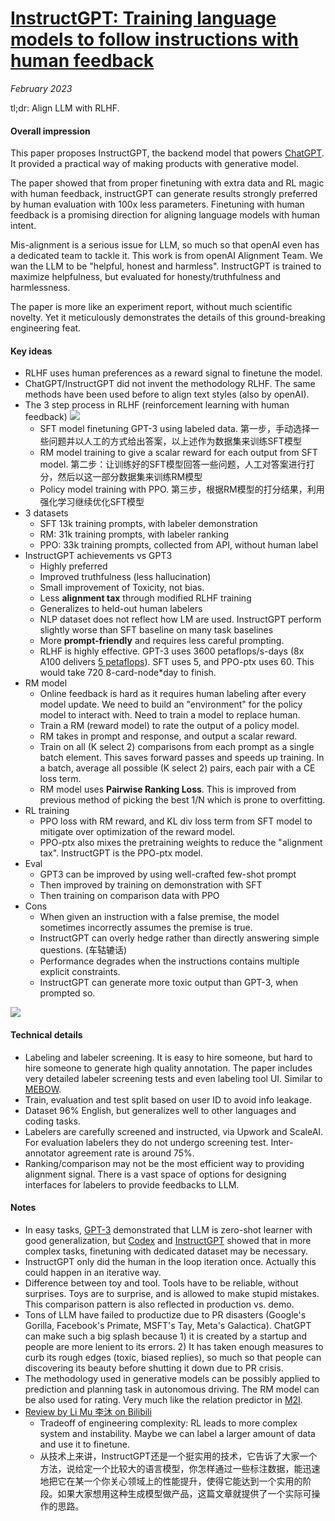 # [InstructGPT: Training language models to follow instructions with human feedback](https://arxiv.org/abs/2203.02155)

_February 2023_

tl;dr: Align LLM with RLHF.

#### Overall impression
This paper proposes InstructGPT, the backend model that powers [ChatGPT](https://openai.com/blog/chatgpt/). It provided a practical way of making products with generative model.

The paper showed that from proper finetuning with extra data and RL magic with human feedback, instructGPT can generate results strongly preferred by human evaluation with 100x less parameters. Finetuning with human feedback is a promising direction for aligning language models with human intent. 

Mis-alignment is a serious issue for LLM, so much so that openAI even has a dedicated team to tackle it. This work is from openAI Alignment Team. We wan the LLM to be "helpful, honest and harmless". InstructGPT is trained to maximize helpfulness, but evaluated for honesty/truthfulness and harmlessness. 

The paper is more like an experiment report, without much scientific novelty. Yet it meticulously demonstrates the details of this ground-breaking engineering feat. 

#### Key ideas
- RLHF uses human preferences as a reward signal to finetune the model.
- ChatGPT/InstructGPT did not invent the methodology RLHF. The same methods have been used before to align text styles (also by openAI). 
- The 3 step process in RLHF (reinforcement learning with human feedback)
![](https://cdn.openai.com/chatgpt/draft-20221129c/ChatGPT_Diagram.svg)
	- SFT model finetuning GPT-3 using labeled data. 第一步，手动选择一些问题并以人工的方式给出答案，以上述作为数据集来训练SFT模型
	- RM model training to give a scalar reward for each output from SFT model. 第二步：让训练好的SFT模型回答一些问题，人工对答案进行打分，然后以这一部分数据集来训练RM模型
	- Policy model training with PPO. 第三步，根据RM模型的打分结果，利用强化学习继续优化SFT模型
- 3 datasets
	- SFT 13k training prompts, with labeler demonstration
	- RM: 31k training prompts, with labeler ranking 
	- PPO: 33k training prompts, collected from API, without human label
- InstructGPT achievements vs GPT3
	- Highly preferred
	- Improved truthfulness (less hallucination)
	- Small improvement of Toxicity, not bias.
	- Less **alignment tax** through modified RLHF training
	- Generalizes to held-out human labelers
	- NLP dataset does not reflect how LM are used. InstructGPT perform slightly worse than SFT baseline on many task baselines
	- More **prompt-friendly** and requires less careful prompting.
	- RLHF is highly effective. GPT-3 uses 3600 petaflops/s-days (8x A100 delivers [5 petaflops](https://nvidianews.nvidia.com/news/nvidia-ships-worlds-most-advanced-ai-system-nvidia-dgx-a100-to-fight-covid-19-third-generation-dgx-packs-record-5-petaflops-of-ai-performance)). SFT uses 5, and PPO-ptx uses 60. This would take 720 8-card-node*day to finish.
- RM model
	- Online feedback is hard as it requires human labeling after every model update. We need to build an "environment" for the policy model to interact with. Need to train a model to replace human.
	- Train a RM (reward model) to rate the output of a policy model. 
	- RM takes in prompt and response, and output a scalar reward.
	- Train on all (K select 2) comparisons from each prompt as a single batch element. This saves forward passes and speeds up training. In a batch, average all possible (K select 2) pairs, each pair with a CE loss term.
	- RM model uses **Pairwise Ranking Loss**. This is improved from previous method of picking the best 1/N which is prone to overfitting.
- RL training
	- PPO loss with RM reward, and KL div loss term from SFT model to mitigate over optimization of the reward model.
	- PPO-ptx also mixes the pretraining weights to reduce the "alignment tax". InstructGPT is the PPO-ptx model.
- Eval
	- GPT3 can be improved by using well-crafted few-shot prompt
	- Then improved by training on demonstration with SFT
	- Then training on comparison data with PPO
- Cons
	- When given an instruction with a false premise, the model sometimes incorrectly assumes the premise is true. 
	- InstructGPT can overly hedge rather than directly answering simple questions. (车轱辘话)
	- Performance degrades when the instructions contains multiple explicit constraints. 
	- InstructGPT can generate more toxic output than GPT-3, when prompted so.

	
![](https://miro.medium.com/v2/resize:fit:1200/format:webp/1*--3MnQ-ktKKTddi-QzFrvA.png)

#### Technical details
- Labeling and labeler screening. It is easy to hire someone, but hard to hire someone to generate high quality annotation. The paper includes very detailed labeler screening tests and even labeling tool UI. Similar to [MEBOW](mebow.md).
- Train, evaluation and test split based on user ID to avoid info leakage.
- Dataset 96% English, but generalizes well to other languages and coding tasks. 
- Labelers are carefully screened and instructed, via Upwork and ScaleAI. For evaluation labelers they do not undergo screening test. Inter-annotator agreement rate is around 75%.
- Ranking/comparison may not be the most efficient way to providing alignment signal. There is a vast space of options for designing interfaces for labelers to provide feedbacks to LLM.

#### Notes
- In easy tasks, [GPT-3](gpt3.md) demonstrated that LLM is zero-shot learner with good generalization, but [Codex](codex.md) and [InstructGPT](instructgpt.md) showed that in more complex tasks, finetuning with dedicated dataset may be necessary. 
- InstructGPT only did the human in the loop iteration once. Actually this could happen in an iterative way.
- Difference between toy and tool. Tools have to be reliable, without surprises. Toys are to surprise, and is allowed to make stupid mistakes. This comparison pattern is also reflected in production vs. demo.
- Tons of LLM have failed to productize due to PR disasters (Google's Gorilla, Facebook's Primate, MSFT's Tay, Meta's Galactica). ChatGPT can make such a big splash because 1) it is created by a startup and people are more lenient to its errors. 2) It has taken enough measures to curb its rough edges (toxic, biased replies), so much so that people can discovering its beauty before shutting it down due to PR crisis. 
- The methodology used in generative models can be possibly applied to prediction and planning task in autonomous driving. The RM model can be also used for rating. Very much like the relation predictor in [M2I](m2i.md).
- [Review by Li Mu 李沐 on Bilibili](https://www.bilibili.com/video/BV1hd4y187CR)
	- Tradeoff of engineering complexity: RL leads to more complex system and instability. Maybe we can label a larger amount of data and use it to finetune.
	- 从技术上来讲，InstructGPT还是一个挺实用的技术，它告诉了大家一个方法，说给定一个比较大的语言模型，你怎样通过一些标注数据，能迅速地把它在某一个你关心领域上的性能提升，使得它能达到一个实用的阶段。如果大家想用这种生成模型做产品，这篇文章就提供了一个实际可操作的思路。